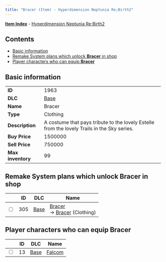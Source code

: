 ```yaml
---
title: "Bracer (Item) - Hyperdimension Neptunia Re;Birth2"
---
```


[**Item Index**](/neptunia/rb2/item/index.html) - [Hyperdimension Neptunia Re;Birth2](/neptunia/rb2)

## Contents

- [Basic information](#basic-information)
- [Remake System plans which unlock **Bracer** in shop](#remake-system-plans-which-unlock-bracer-in-shop)
- [Player characters who can equip **Bracer**](#player-characters-who-can-equip-bracer)

## Basic information

|   |   |
| -- | -- |
| **ID** | 1963 |
| **DLC** | [Base](/neptunia/rb2/dlc/0-base.html) |
| **Name** | Bracer |
| **Type** | Clothing |
| **Description** | A costume that pays tribute to the lovely Estelle from the lovely Trails in the Sky series. |
| **Buy Price** | 1500000 |
| **Sell Price** | 750000 |
| **Max inventory** | 99 |

## Remake System plans which unlock **Bracer** in shop

|    | ID | DLC | Name |
| -- | -- | --- | ---- |
| <input type="checkbox" id="rb2-remake-0-305" class="trackbox" /> | 305 | [Base](/neptunia/rb2/dlc/0-base.html) | [Bracer](/neptunia/rb2/remake/0-305-bracer.html)<br />→ [Bracer](/neptunia/rb2/item/0-1963-bracer.html) (Clothing) |

## Player characters who can equip **Bracer**

|    | ID | DLC | Name |
| -- | -- | --- | ---- |
| <input type="checkbox" id="rb2-player-0-13" class="trackbox" /> | 13 | [Base](/neptunia/rb2/dlc/0-base.html) | [Falcom](/neptunia/rb2/player/0-13-falcom.html) |